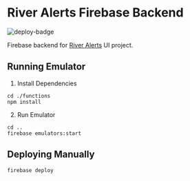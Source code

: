 # River Alerts Firebase Backend

![deploy-badge](https://github.com/fergusfrl/RiverAlertsFirebase/actions/workflows/deploy-to-prod.yml/badge.svg)

Firebase backend for [River Alerts](https://github.com/fergusfrl/RiverAlerts) UI project.

## Running Emulator

1. Install Dependencies
```
cd ./functions
npm install
```

2. Run Emulator
```
cd ..
firebase emulators:start
```

## Deploying Manually

```
firebase deploy
```
